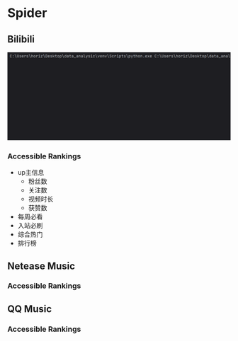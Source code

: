 # Spider 

## Bilibili
![bilibili_console](https://github.com/hz157/DataAnalysic/blob/36b12a90505efb5a97528cb6cff997e6c52dec01/git_doc/img/bilibili_console.gif)
### Accessible Rankings
- up主信息
  - 粉丝数
  - 关注数
  - 视频时长
  - 获赞数
- 每周必看
- 入站必刷
- 综合热门
- 排行榜 

## Netease Music
### Accessible Rankings


## QQ Music
### Accessible Rankings



